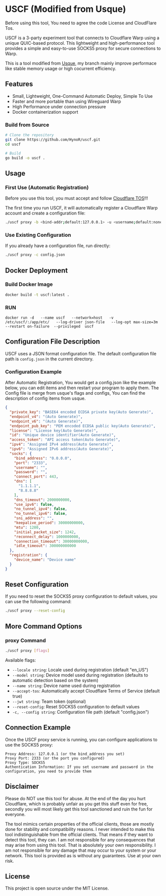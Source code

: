 
# USCF (Modified from Usque)
Before using this tool, You need to agree the code License and CloudFlare Tos.

USCF is a 3-party experiment tool that connects to Cloudflare Warp using a unique QUIC-based protocol. This lightweight and high-performance tool provides a simple and easy-to-use SOCKS5 proxy for secure connections to Warp.

This is a tool modified from [Usque](https://github.com/Diniboy1123/usque), my branch mainly improve performace like stable memory usage or high cocurrent efficiency.

## Features

- Small, Lightweight, One-Command Automatic Deploy, Simple To Use
- Faster and more portable than using Wireguard Warp
- High Performance under connection pressure
- Docker containerization support



### Build from Source


```bash
# Clone the repository
git clone https://github.com/HynoR/uscf.git
cd uscf

# Build
go build -o uscf .
```

## Usage

### First Use (Automatic Registration)

Before you use this tool, you must accept and follow [Cloudflare TOS](https://www.cloudflare.com/application/terms/)!!!

The first time you run USCF, it will automatically register a Cloudflare Warp account and create a configuration file:

```bash
./uscf proxy -b <bind-addr;default:127.0.0.1> -u <username;default:none> -w <password;default:none> -p <port;default:1080> -c <config.json>
```

### Use Existing Configuration

If you already have a configuration file, run directly:

```bash
./uscf proxy -c config.json
```


## Docker Deployment

### Build Docker Image

```bash
docker build -t uscf:latest .
```

### RUN

```
docker run -d   --name uscf   --network=host   -v  /etc/uscf/:/app/etc/   --log-driver json-file   --log-opt max-size=3m   --restart on-failure  --privileged  uscf
```


## Configuration File Description

USCF uses a JSON format configuration file. The default configuration file path is `config.json` in the current directory.

### Configuration Example

After Automatic Registration, You would get a config.json like the example below, you can edit items and then restart your program to apply them.
The Config file is merge from usque's flags and configs, You can find the description of config items from usque.

```json
{
  "private_key": "BASE64 encoded ECDSA private key(Auto Generate)",
  "endpoint_v4": "(Auto Generate)",
  "endpoint_v6": "(Auto Generate)",
  "endpoint_pub_key": "PEM encoded ECDSA public key(Auto Generate)",
  "license": "License key(Auto Generate)",
  "id": "Unique device identifier(Auto Generate)",
  "access_token": "API access token(Auto Generate)",
  "ipv4": "Assigned IPv4 address(Auto Generate)",
  "ipv6": "Assigned IPv6 address(Auto Generate)",
  "socks": {
    "bind_address": "0.0.0.0",
    "port": "2333",
    "username": "",
    "password": "",
    "connect_port": 443,
    "dns": [
      "1.1.1.1",
      "8.8.8.8"
    ],
    "dns_timeout": 2000000000,
    "use_ipv6": false,
    "no_tunnel_ipv4": false,
    "no_tunnel_ipv6": false,
    "sni_address": "",
    "keepalive_period": 30000000000,
    "mtu": 1280,
    "initial_packet_size": 1242,
    "reconnect_delay": 1000000000,
    "connection_timeout": 30000000000,
    "idle_timeout": 300000000000
  },
  "registration": {
    "device_name": "Device name"
  }
}
```



## Reset Configuration

If you need to reset the SOCKS5 proxy configuration to default values, you can use the following command:

```bash
./uscf proxy --reset-config
```

## More Command Options

### proxy Command

```bash
./uscf proxy [flags]
```

Available flags:
- `--locale string`: Locale used during registration (default "en_US")
- `--model string`: Device model used during registration (defaults to automatic detection based on the system)
- `--name string`: Device name used during registration
- `--accept-tos`: Automatically accept Cloudflare Terms of Service (default true)
- `--jwt string`: Team token (optional)
- `--reset-config`: Reset SOCKS5 configuration to default values
- `-c, --config string`: Configuration file path (default "config.json")

## Connection Example

Once the USCF proxy service is running, you can configure applications to use the SOCKS5 proxy:

```
Proxy Address: 127.0.0.1 (or the bind_address you set)
Proxy Port: 2333 (or the port you configured)
Proxy Type: SOCKS5
Authentication Information: If you set username and password in the configuration, you need to provide them
```

## Disclaimer

Please do NOT use this tool for abuse. At the end of the day you hurt Cloudflare, which is probably unfair as you get this stuff even for free, secondly you will most likely get this tool sanctioned and ruin the fun for everyone.

The tool mimics certain properties of the official clients, those are mostly done for stability and compatibility reasons. I never intended to make this tool indistinguishable from the official clients. That means if they want to detect this tool, they can. I am not responsible for any consequences that may arise from using this tool. That is absolutely your own responsibility. I am not responsible for any damage that may occur to your system or your network. This tool is provided as is without any guarantees. Use at your own risk.


## License

This project is open source under the MIT License.
